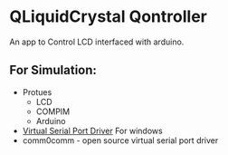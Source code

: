 # QLiquidCrystal Qontroller

An app to Control LCD interfaced with arduino.

## For Simulation:
* Protues
  * LCD
  * COMPIM
  * Arduino
* [Virtual Serial Port Driver](http://www.virtual-serial-port.org) For windows
* comm0comm - open source virtual serial port driver
